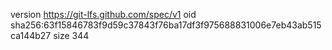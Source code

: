 version https://git-lfs.github.com/spec/v1
oid sha256:63f15846783f9d59c37843f76ba17df3f975688831006e7eb43ab515ca144b27
size 344
